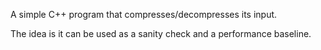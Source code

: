 A simple C++ program that compresses/decompresses its input.

The idea is it can be used as a sanity check and a performance baseline.
